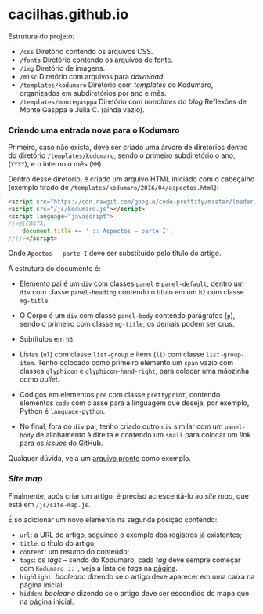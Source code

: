 # cacilhas.github.io

Estrutura do projeto:

- `/css` Diretório contendo os arquivos CSS.
- `/fonts` Diretório contendo os arquivos de fonte.
- `/img` Diretório de imagens.
- `/misc` Diretório com arquivos para *download*.
- `/templates/kodumaro` Diretório com *templates* do Kodumaro, organizados em
  subdiretórios por ano e mês.
- `/templates/montegasppa` Diretório com *templates* do *blog* Reflexões de
  Monte Gasppa e Julia C. (ainda vazio).


### Criando uma entrada nova para o Kodumaro

Primeiro, caso não exista, deve ser criado uma árvore de diretórios dentro do
diretório `/templates/kodumaro`, sendo o primeiro subdiretório o ano, (`YYYY`),
e o interno o mês (`MM`).

Dentro desse diretório, é criado um arquivo HTML iniciado com o cabeçalho
(exemplo tirado de `/templates/kodumaro/2016/04/aspectos.html`):

```html
<script src="https://cdn.rawgit.com/google/code-prettify/master/loader/run_prettify.js"></script>
<script src="/js/kodumaro.js"></script>
<script language="javascript">
//<@[CDATA[
    document.title += ' :: Aspectos – parte I';
//]]></script>
```

Onde `Apectos – parte I` deve ser substituído pelo título do artigo.

A estrutura do documento é:

- Elemento pai é um `div` com classes `panel` e `panel-default`, dentro um `div`
  com classe `panel-heading` contendo o título em um `h2` com classe `mg-title`.

- O Corpo é um `div` com classe `panel-body` contendo parágrafos (`p`), sendo
  o primeiro com classe `mg-title`, os demais podem ser crus.

- Subtítulos em `h3`.

- Listas (`ul`) com classe `list-group` e itens (`li`) com classe
  `list-group-item`. Tenho colocado como primeiro elemento um `span` vazio com
  classes `glyphicon` e `glyphicon-hand-right`, para colocar uma mãozinha como
  *bullet*.

- Códigos em elementos `pre` com classe `prettyprint`, contendo elementos `code`
  com classe para a linguagem que deseja, por exemplo, Python é
  `language-python`.

- No final, fora do `div` pai, tenho criado outro `div` similar com um
  `panel-body` de alinhamento à direita e contendo um `small` para colocar um
  *link* para os *issues* do GitHub.

Qualquer dúvida, veja um
[arquivo pronto](https://github.com/cacilhas/cacilhas.github.io/blob/master/templates/kodumaro/2016/04/aspectos.html)
como exemplo.


### *Site map*

Finalmente, após criar um artigo, é preciso acrescentá-lo ao *site map*, que
está em `/js/site-map.js`.

É só adicionar um novo elemento na segunda posição contendo:

- `url`: a URL do artigo, seguindo o exemplo dos registros já existentes;
- `title`: o título do artigo;
- `content`: um resumo do conteúdo;
- `tags`: os *tags* – sendo do Kodumaro, cada *tag* deve sempre começar com
  `Kodumaro :: `, veja a lista de *tags* na [pǻgina](http://cacilhas.info/).
- `highlight`: *booleano* dizendo se o artigo deve aparecer em uma caixa na
  página inicial;
- `hidden`: *booleano* dizendo se o artigo deve ser escondido do mapa que na
  página inicial.

